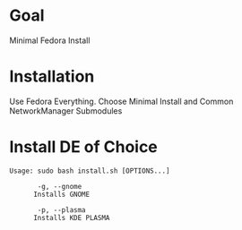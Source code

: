 # Goal

Minimal Fedora Install

# Installation

Use Fedora Everything.
Choose Minimal Install and Common NetworkManager Submodules

# Install DE of Choice

```
Usage: sudo bash install.sh [OPTIONS...]
       
       -g, --gnome
      Installs GNOME
      
       -p, --plasma
      Installs KDE PLASMA
      
```

